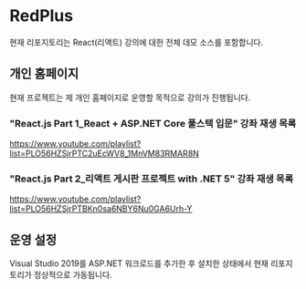 # RedPlus

현재 리포지토리는 React(리액트) 강의에 대한 전체 데모 소스를 포함합니다.

## 개인 홈페이지

현재 프로젝트는 제 개인 홈페이지로 운영할 목적으로 강의가 진행됩니다.

### "React.js Part 1_React + ASP.NET Core 풀스택 입문" 강좌 재생 목록 

https://www.youtube.com/playlist?list=PLO56HZSjrPTC2uEcWV8_1MnVM83RMAR8N

### "React.js Part 2_리액트 게시판 프로젝트 with .NET 5" 강좌 재생 목록

https://www.youtube.com/playlist?list=PLO56HZSjrPTBKn0sa6NBY6Nu0GA6Urh-Y


## 운영 설정

Visual Studio 2019를 ASP.NET 워크로드를 추가한 후 설치한 상태에서 현재 리포지토리가 정상적으로 가동됩니다.

